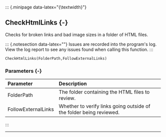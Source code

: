 ::: {.minipage data-latex="{\textwidth}"}
## CheckHtmlLinks {-}

Checks for broken links and bad image sizes in a folder of HTML files.

::: {.notesection data-latex=""}
Issues are recorded into the program's log.
View the log report to see any issues found when calling this function.
:::

```{sql}
CheckHtmlLinks(FolderPath,FollowExternalLinks)
```

### Parameters {-}

**Parameter** | **Description**
| :-- | :-- |
FolderPath | The folder containing the HTML files to review.
FollowExternalLinks | Whether to verify links going outside of the folder being reviewed.
:::

***


